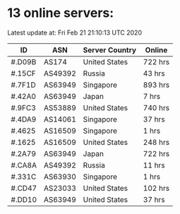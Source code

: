 # 13 online servers:

Latest update at: Fri Feb 21 21:10:13 UTC 2020

| ID | ASN | Server Country | Online |
| -- | --- | -------------- | ------ |
| #.D09B | AS174 | United States | 722 hrs |
| #.15CF | AS49392 | Russia | 43 hrs |
| #.7F1D | AS63949 | Singapore | 893 hrs |
| #.42A0 | AS63949 | Japan | 7 hrs |
| #.9FC3 | AS53889 | United States | 740 hrs |
| #.4DA9 | AS14061 | Singapore | 37 hrs |
| #.4625 | AS16509 | Singapore | 1 hrs |
| #.1625 | AS16509 | United States | 248 hrs |
| #.2A79 | AS63949 | Japan | 722 hrs |
| #.CA8A | AS49392 | Russia | 11 hrs |
| #.331C | AS63930 | Singapore | 1 hrs |
| #.CD47 | AS23033 | United States | 102 hrs |
| #.DD10 | AS63949 | United States | 37 hrs |

